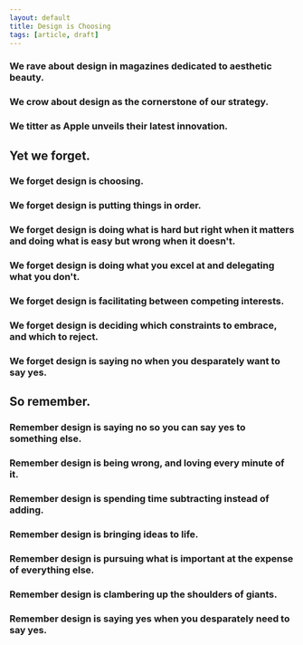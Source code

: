```yaml
---
layout: default
title: Design is Choosing
tags: [article, draft]
---
```


### We rave about design in magazines dedicated to aesthetic beauty.

### We crow about design as the cornerstone of our strategy.

### We titter as Apple unveils their latest innovation.

## Yet we forget.

### We forget design is choosing.

### We forget design is putting things in order.

### We forget design is doing what is hard but right when it matters and doing what is easy but wrong when it doesn't.

### We forget design is doing what you excel at and delegating what you don't.

### We forget design is facilitating between competing interests.

### We forget design is deciding which constraints to embrace, and which to reject.

### We forget design is saying no when you desparately want to say yes.

## So remember.

### Remember design is saying no so you can say yes to something else.

### Remember design is being wrong, and loving every minute of it.

### Remember design is spending time subtracting instead of adding.

### Remember design is bringing ideas to life.

### Remember design is pursuing what is important at the expense of everything else.

### Remember design is clambering up the shoulders of giants.

### Remember design is saying yes when you desparately need to say yes.
